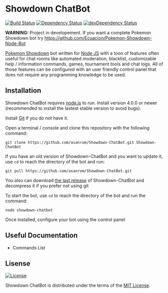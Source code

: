 Showdown ChatBot
====================

[![Build Status](https://travis-ci.org/asanrom/Showdown-ChatBot.svg)](https://travis-ci.org/asanrom/Showdown-ChatBot)
[![Dependency Status](https://david-dm.org/asanrom/Showdown-ChatBot.svg)](https://david-dm.org/asanrom/Showdown-ChatBot)
[![devDependency Status](https://david-dm.org/asanrom/Showdown-ChatBot/dev-status.svg)](https://david-dm.org/asanrom/Showdown-ChatBot#info=devDependencies)

**WARNING:** Project in developement. If you want a complete Pokemon Showdown bot try https://github.com/Ecuacion/Pokemon-Showdown-Node-Bot

[Pokemon Showdown](https://github.com/Zarel/Pokemon-Showdown) bot written for [Node JS](http://nodejs.org/) with a toon of features often useful for chat rooms like automated moderation, blacklist, customizable help / information commands, games, tournament tools and chat logs. All of those features can be configured with an user friendly control panel that does not require any programming knowledge to be used.

Installation
------------

Showdown ChatBot requires [node.js](http://nodejs.org/) to run. Install version 4.0.0 or newer (recommended to install the lastest stable version to avoid bugs).

Install [Git](https://git-scm.com/) if you do not have it.

Open a terminal / console and clone this repository with the following command:
```
git clone https://github.com/asanrom/Showdown-ChatBot.git Showdown-ChatBot
```

If you have an old version of Showdown-ChatBot and you want to update it,  use `cd` to reach the directory of the bot and run:
```
git pull https://github.com/asanrom/Showdown-ChatBot.git
```

You also can download [the last release](https://github.com/asanrom/Showdown-ChatBot/releases) of Showdown-ChatBot and decompress it if you prefer not using git

To start the bot, use `cd` to reach the directory of the bot and run the command:
```
node showdown-chatbot
```

Once installed, configure your bot using the control panel

Useful Documentation
------------

 - Commands List

Lisense
------------

[![License](https://img.shields.io/badge/license-MIT-blue.svg?style=flat)](http://opensource.org/licenses/MIT)

Showdown ChatBot is distributed under the terms of the [MIT License](https://github.com/asanrom/Showdown-ChatBot/blob/master/LICENSE).
